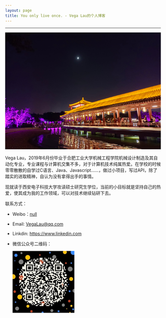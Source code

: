 ```yaml
---
layout: page
title: You only live once. - Vega Lau的个人博客
---
```

---

![](/images/1997-05-18-about-me/head.jpg)

Vega Lau，2019年6月份毕业于合肥工业大学机械工程学院机械设计制造及其自动化专业，专业课程与计算机交集不多，对于计算机技术纯属热爱。在学校的时候零零散散的自学过C语言、Java、Javascript……，做过小项目，写过API，除了踏实的进取精神，自认为没有拿得出手的事情。

现就读于西安电子科技大学攻读硕士研究生学位，当前的小目标就是坚持自己的热爱，使其成为我的工作领域，可以对技术继续钻研下去。

联系方式：

- Weibo：[null](http://weibo.com)
- Email: <VegaLau@qq.com>
- Linkdin: <https://www.linkedin.com>
- 微信公众号二维码：

  ![微信公众号二维码](/images/1997-05-18-about-me/my_wechat.jpg)

